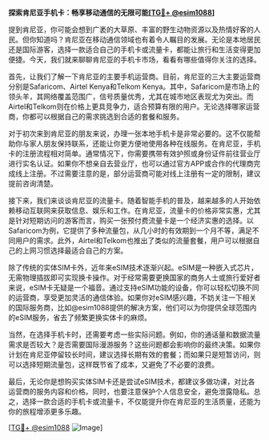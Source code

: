 **探索肯尼亚手机卡：畅享移动通信的无限可能[[TG💪+ @esim1088](https://t.me/s/esim1088)]**

提到肯尼亚，你可能会想到广袤的大草原、丰富的野生动物资源以及热情好客的人民。但你知道吗？肯尼亚在移动通信领域也有着令人瞩目的发展。无论是本地居民还是国际游客，选择一款适合自己的手机卡或流量卡，都能让旅行和生活变得更加便捷。今天，我们就来聊聊肯尼亚的手机卡市场，看看有哪些值得你关注的选择。

首先，让我们了解一下肯尼亚的主要手机运营商。目前，肯尼亚的三大主要运营商分别是Safaricom、Airtel Kenya和Telkom Kenya。其中，Safaricom是市场上的领头羊，其网络覆盖范围广，信号质量优秀，尤其在城市地区表现尤为突出。而Airtel和Telkom则在价格上更具竞争力，适合预算有限的用户。无论选择哪家运营商，你都可以根据自己的需求挑选到合适的套餐和服务。

对于初次来到肯尼亚的朋友来说，办理一张本地手机卡是非常必要的。这不仅能帮助你与家人朋友保持联系，还能让你更方便地使用各种在线服务。在肯尼亚，手机卡的注册流程相对简单。通常情况下，你需要携带有效护照或身份证件前往营业厅进行实名认证。如果你不想亲自去营业厅，也可以通过官方APP或合作的代理商完成线上注册。不过需要注意的是，部分运营商可能对线上注册有一定的限制，建议提前咨询清楚。

接下来，我们来谈谈肯尼亚的流量卡。随着智能手机的普及，越来越多的人开始依赖移动互联网来获取信息、娱乐和工作。在肯尼亚，流量卡的价格非常实惠，尤其是针对短期访问的游客而言，购买一张预付费流量卡是一个经济实惠的选择。以Safaricom为例，它提供了多种流量包，从几小时的有效期到一个月不等，满足不同用户的需求。此外，Airtel和Telkom也推出了类似的流量套餐，用户可以根据自己的上网习惯选择最适合自己的方案。

除了传统的实体SIM卡外，近年来eSIM技术逐渐兴起。eSIM是一种嵌入式芯片，无需物理插拔即可实现换卡操作。对于经常需要更换国家的商务人士或旅行爱好者来说，eSIM卡无疑是一个福音。通过支持eSIM功能的设备，你可以轻松切换不同的运营商，享受更加灵活的通信体验。如果你对eSIM感兴趣，不妨关注一下相关的国际服务商，比如@esim1088提供的解决方案，他们可以为你提供全球范围内的eSIM服务，省去了频繁更换实体卡的麻烦。

当然，在选择手机卡时，还需要考虑一些实际问题。例如，你的通话量和数据流量需求是否较大？是否需要国际漫游服务？这些问题都会影响你的最终决策。如果你计划在肯尼亚停留较长时间，建议选择长期有效的套餐；而如果只是短暂访问，则可以选择短期流量包，这样既节省了成本，又避免了不必要的浪费。

最后，无论你是想购买实体SIM卡还是尝试eSIM技术，都建议多做功课，对比各运营商的服务内容和价格。同时，也要注意保护个人信息安全，避免泄露隐私。总之，选择一款合适的手机卡或流量卡，不仅能提升你在肯尼亚的生活质量，还能为你的旅程增添更多乐趣。

[[TG💪+ @esim1088](https://t.me/s/esim1088) ![Image](https://i.postimg.cc/4NQfJmqS/Snipaste-2025-05-13-00-14-12.png)]